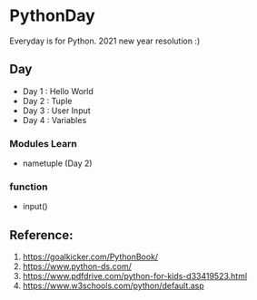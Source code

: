 # PythonDay

Everyday is for Python. 2021 new year resolution :)

## Day
* Day 1 : Hello World
* Day 2 : Tuple
* Day 3 : User Input
* Day 4 : Variables

### Modules Learn
* nametuple (Day 2)

### function
* input()

## Reference:

1. https://goalkicker.com/PythonBook/
2. https://www.python-ds.com/
3. https://www.pdfdrive.com/python-for-kids-d33419523.html
4. https://www.w3schools.com/python/default.asp
